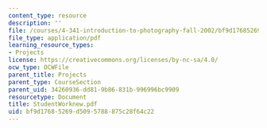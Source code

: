 ```yaml
---
content_type: resource
description: ''
file: /courses/4-341-introduction-to-photography-fall-2002/bf9d17685269d5095788875c28f64c22_StudentWorknew.pdf
file_type: application/pdf
learning_resource_types:
- Projects
license: https://creativecommons.org/licenses/by-nc-sa/4.0/
ocw_type: OCWFile
parent_title: Projects
parent_type: CourseSection
parent_uid: 34260936-dd81-9b86-831b-996996bc9909
resourcetype: Document
title: StudentWorknew.pdf
uid: bf9d1768-5269-d509-5788-875c28f64c22
---
```

